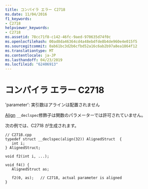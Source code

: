 ```yaml
---
title: コンパイラ エラー C2718
ms.date: 11/04/2016
f1_keywords:
- C2718
helpviewer_keywords:
- C2718
ms.assetid: 78cc71f8-c142-46fc-9aed-970635d74f0c
ms.openlocfilehash: 00ad8da46364cd4a48ebdfde8b4de960e4e015f5
ms.sourcegitcommit: 0ab61bc3d2b6cfbd52a16c6ab2b97a8ea1864f12
ms.translationtype: MT
ms.contentlocale: ja-JP
ms.lasthandoff: 04/23/2019
ms.locfileid: "62406913"
---
```

# <a name="compiler-error-c2718"></a>コンパイラ エラー C2718

'parameter': 実引数はアラインは配置されません

[Align](../../cpp/align-cpp.md) `__declspec`修飾子は関数のパラメーターでは許可されていません。

次の例では、C2718 が生成されます。

```
// C2718.cpp
typedef struct __declspec(align(32)) AlignedStruct  {
   int i;
} AlignedStruct;

void f2(int i, ...);

void f4() {
   AlignedStruct as;

   f2(0, as);   // C2718, actual parameter is aligned
}
```
